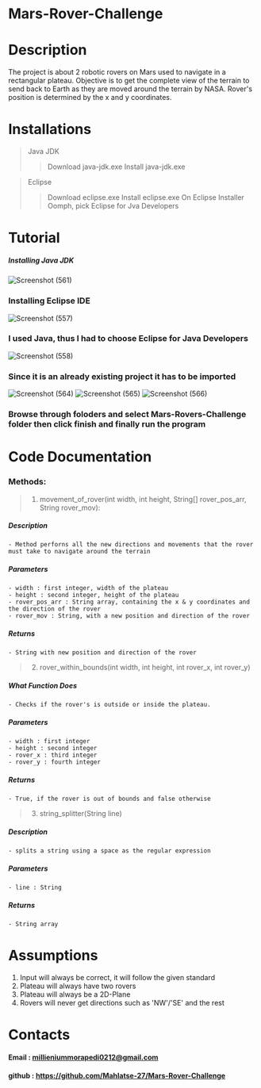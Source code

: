 # Mars-Rover-Challenge

# Description

The project is about 2 robotic rovers on Mars used to navigate in a rectangular plateau. Objective is to get the complete view of the terrain to send back to Earth as they are moved around the terrain by NASA. Rover's position is determined by the x and y coordinates. 

# Installations

> Java JDK
>> Download java-jdk.exe
>> Install java-jdk.exe

> Eclipse
>> Download eclipse.exe
>> Install eclipse.exe 
>> On Eclipse Installer Oomph, pick Eclipse for Jva Developers

# Tutorial
##### Installing Java JDK
![Screenshot (561)](https://user-images.githubusercontent.com/44344718/104879864-4dff1b80-5967-11eb-87f0-421f1f674e4a.png)
### Installing Eclipse IDE
![Screenshot (557)](https://user-images.githubusercontent.com/44344718/104881883-c9160100-596a-11eb-82ae-41cca9e48789.png)
### I used Java, thus I had to choose Eclipse for Java Developers
![Screenshot (558)](https://user-images.githubusercontent.com/44344718/104880409-2eb4be00-5968-11eb-8f2d-bce91d8b4f0c.png)
### Since it is an already existing project it has to be imported
![Screenshot (564)](https://user-images.githubusercontent.com/44344718/104880209-d5e52580-5967-11eb-804e-7b359984d83c.png)
![Screenshot (565)](https://user-images.githubusercontent.com/44344718/104880939-21e49a00-5969-11eb-994d-f4662d411fe0.png)
![Screenshot (566)](https://user-images.githubusercontent.com/44344718/104880223-da114300-5967-11eb-8b6a-5182c1395d7b.png)
### Browse through foloders and select Mars-Rovers-Challenge folder then click finish and finally run the program

# Code Documentation
### Methods:
 > 1. movement_of_rover(int width, int height, String[] rover_pos_arr, String rover_mov):
##### Description
	- Method perforns all the new directions and movements that the rover must take to navigate around the terrain
##### Parameters
    - width : first integer, width of the plateau
    - height : second integer, height of the plateau
    - rover_pos_arr : String array, containing the x & y coordinates and the direction of the rover
    - rover_mov : String, with a new position and direction of the rover
##### Returns
	- String with new position and direction of the rover
> 2. rover_within_bounds(int width, int height, int rover_x, int rover_y)
##### What Function Does
	- Checks if the rover's is outside or inside the plateau.
##### Parameters
    - width : first integer
    - height : second integer
    - rover_x : third integer
    - rover_y : fourth integer
##### Returns
	- True, if the rover is out of bounds and false otherwise

> 3. string_splitter(String line)
##### Description
	- splits a string using a space as the regular expression
##### Parameters
    - line : String
##### Returns
	- String array

# Assumptions

1. Input will always be correct, it will follow the given standard
2. Plateau will always have two rovers
3. Plateau will always be a 2D-Plane
4. Rovers will never get directions such as 'NW'/'SE' and the rest

# Contacts
#### Email : millieniummorapedi0212@gmail.com
#### github : https://github.com/Mahlatse-27/Mars-Rover-Challenge

